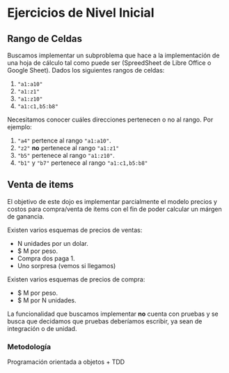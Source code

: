 # Ejercicios de Nivel Inicial 

## Rango de Celdas
Buscamos implementar un subproblema que hace a la implementación de una hoja de cálculo tal como puede ser (SpreedSheet de Libre Office o Google Sheet).  Dados los siguientes rangos de celdas:

1. ```"a1:a10"```
2. ```"a1:z1"```
3. ```"a1:z10"```
4. ```"a1:c1,b5:b8"```

Necesitamos conocer cuáles direcciones pertenecen o no al rango.  Por ejemplo:

1. ```"a4"``` pertence al rango ```"a1:a10"```.
2. ```"z2"``` **no** pertenece al rango ```"a1:z1"```
3. ```"b5"``` pertenece al rango ```"a1:z10"```.
4. ```"b1"``` y ```"b7"``` pertenece al rango ```"a1:c1,b5:b8"```

## Venta de items

El objetivo de este dojo es implementar parcialmente el modelo precios y costos para compra/venta de items con el fin de poder calcular un márgen de ganancia.

Existen varios esquemas de precios de ventas:
- N unidades por un dolar.
- $ M por peso.
- Compra dos paga 1.
- Uno sorpresa (vemos si llegamos)

Existen varios esquemas de precios de compra:
- $ M por peso.
- $ M por N unidades.


La funcionalidad que buscamos implementar **no** cuenta con pruebas y se busca que decidamos que pruebas deberíamos escribir, ya sean de integración o de unidad.

### Metodología

Programación orientada a objetos + TDD

